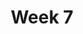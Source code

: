 ---
title: Week 7
days:
  - date: 2023-02-27
    events:
      "**Lecture 4**{: .label .label-lec} Intro to PH142, the Cloud, and PPDAC; Beginning to work with data":
  - date: 2023-03-01
    events:
      "**Lecture 5**{: .label .label-lec} Intro to PH142, the Cloud, and PPDAC; Beginning to work with data":
        "Ch. 1 & 2"
      "**Lab 2**{: .label .label-lab} on Datahub":
      "**Homework 2**{: .label .label-hw} on Datahub":
  - date: 2023-03-03
    events:
      "**Lecture 6**{: .label .label-lec} Visualization and Numerically Summarizing Spread and Central Tendency": 
        "Ch. 3"
      "**Quiz 2**{: .label .label-quiz} on Gradescope":
---